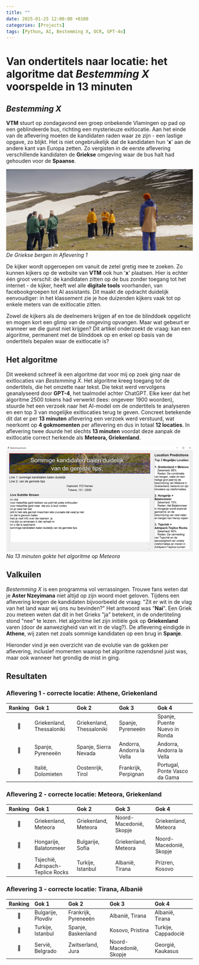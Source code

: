 ```yaml
---
title: ""
date: 2025-01-25 12:00:00 +0100
categories: [Projects]
tags: [Python, AI, Bestemming X, OCR, GPT-4o]
---
```


# Van ondertitels naar locatie: het algoritme dat *Bestemming X* voorspelde in 13 minuten

## *Bestemming X*

**VTM** stuurt op zondagavond een groep onbekende Vlamingen op pad op een geblindeerde bus, richting een mysterieuze exitlocatie. Aan het einde van de aflevering moeten de kandidaten raden waar ze zijn - een lastige opgave, zo blijkt. Het is niet ongebruikelijk dat de kandidaten hun '**x**' aan de andere kant van Europa zetten. Zo vergisten in de eerste aflevering verschillende kandidaten de **Griekse** omgeving waar de bus halt had gehouden voor de **Spaanse**.

![De Griekse bergen in Aflevering 1](/assets/bestemming1.png)
_De Griekse bergen in Aflevering 1_

De kijker wordt opgeroepen om vanuit de zetel gretig mee te zoeken. Zo kunnen kijkers op de website van **VTM** ook hun '**x**' plaatsen. Hier is echter één groot verschil: de kandidaten zitten op de bus zonder toegang tot het internet - de kijker, heeft wel alle **digitale tools** voorhanden, van facebookgroepen tot AI assistants. Dit maakt de opdracht duidelijk eenvoudiger: in het klassement zie je hoe duizenden kijkers vaak tot op enkele meters van de exitlocatie zitten.

Zowel de kijkers als de deelnemers krijgen af en toe de blinddoek opgelicht en mogen kort een glimp van de omgeving opvangen. Maar wat gebeurt er wanneer we die gunst niet krijgen? Dit artikel onderzoekt de vraag: kan een algoritme, permanent met de blinddoek op en enkel op basis van de ondertitels bepalen waar de exitlocatie is?

## Het algoritme

Dit weekend schreef ik een algoritme dat voor mij op zoek ging naar de exitlocaties van *Bestemming X*. Het algoritme kreeg toegang tot de ondertitels, die het omzette naar tekst. Die tekst werd vervolgens geanalyseerd door **GPT-4**, het taalmodel achter ChatGPT. Elke keer dat het algoritme 2500 tokens had verwerkt (lees: ongeveer 1900 woorden), stuurde het een verzoek naar het AI-model om de ondertitels te analyseren en een top 3 van mogelijke exitlocaties terug te geven. Concreet betekende dit dat er per **13 minuten** aflevering een verzoek werd verstuurd, wat neerkomt op **4 gokmomenten** per aflevering en dus in totaal **12 locaties**. In aflevering twee duurde het slechts **13 minuten** voordat deze aanpak de exitlocatie correct herkende als **Meteora, Griekenland**.

![Na 13 minuten gokte het algoritme op Meteora](/assets/x1.png)
_Na 13 minuten gokte het algoritme op Meteora_

## Valkuilen

*Bestemming X* is een programma vol verrassingen. Trouwe fans weten dat je **Aster Nzeyimana** niet altijd op zijn woord moet geloven. Tijdens een aflevering kregen de kandidaten bijvoorbeeld de vraag: "Zit er wit in de vlag van het land waar wij ons nu bevinden?" Het antwoord was "**Nai**". Een Griek zou meteen weten dat dit in het Grieks "ja" betekent, in de ondertiteling stond "nee" te lezen. Het algoritme liet zijn initiële gok op **Griekenland** varen (door de aanwezigheid van wit in de vlag?). De aflevering eindigde in **Athene**, wij zaten net zoals sommige kandidaten op een brug in **Spanje**.

Hieronder vind je een overzicht van de evolutie van de gokken per aflevering, inclusief momenten waarop het algoritme razendsnel juist was, maar ook wanneer het grondig de mist in ging.

## Resultaten

### Aflevering 1 - correcte locatie: **Athene, Griekenland**

| Ranking | Gok 1 | Gok 2 | Gok 3 | Gok 4 |
|:---:|:---|:---|:---|:---|
| 🥇 | Griekenland, Thessaloniki | Griekenland, Thessaloniki | Spanje, Pyreneeën | Spanje, Puente Nuevo in Ronda |
| 🥈 | Spanje, Pyreneeën | Spanje, Sierra Nevada | Andorra, Andorra la Vella | Andorra, Andorra la Vella |
| 🥉 | Italië, Dolomieten | Oostenrijk, Tirol | Frankrijk, Perpignan | Portugal, Ponte Vasco da Gama |

### Aflevering 2 - correcte locatie: **Meteora, Griekenland**

| Ranking | Gok 1 | Gok 2 | Gok 3 | Gok 4 |
|:---:|:---|:---|:---|:---|
| 🥇 | Griekenland, Meteora | Griekenland, Meteora | Noord-Macedonië, Skopje | Griekenland, Meteora |
| 🥈 | Hongarije, Balatonmeer | Bulgarije, Sofia | Griekenland, Meteora | Noord-Macedonië, Skopje |
| 🥉 | Tsjechië, Adrspach-Teplice Rocks | Turkije, Istanbul | Albanië, Tirana | Prizren, Kosovo |

### Aflevering 3 - correcte locatie: **Tirana, Albanië**

| Ranking | Gok 1 | Gok 2 | Gok 3 | Gok 4 |
|:---:|:---|:---|:---|:---|
| 🥇 | Bulgarije, Plovdiv | Frankrijk, Pyreneeën | Albanië, Tirana | Albanië, Tirana |
| 🥈 | Turkije, Istanbul | Spanje, Baskenland | Kosovo, Pristina | Turkije, Cappadocië |
| 🥉 | Servië, Belgrado | Zwitserland, Jura | Noord-Macedonië, Skopje | Georgië, Kaukasus | 